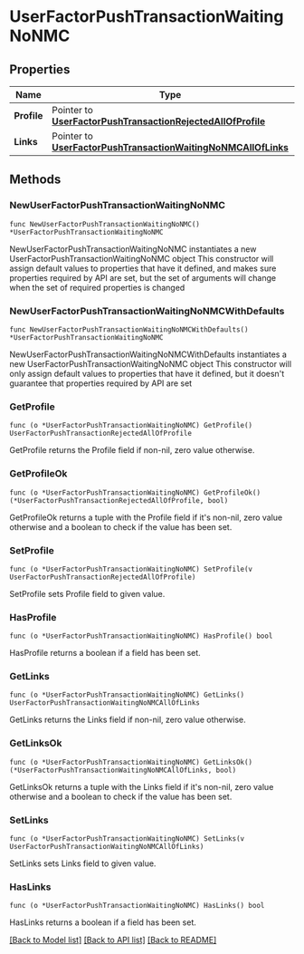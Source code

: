 # UserFactorPushTransactionWaitingNoNMC

## Properties

Name | Type | Description | Notes
------------ | ------------- | ------------- | -------------
**Profile** | Pointer to [**UserFactorPushTransactionRejectedAllOfProfile**](UserFactorPushTransactionRejectedAllOfProfile.md) |  | [optional] 
**Links** | Pointer to [**UserFactorPushTransactionWaitingNoNMCAllOfLinks**](UserFactorPushTransactionWaitingNoNMCAllOfLinks.md) |  | [optional] 

## Methods

### NewUserFactorPushTransactionWaitingNoNMC

`func NewUserFactorPushTransactionWaitingNoNMC() *UserFactorPushTransactionWaitingNoNMC`

NewUserFactorPushTransactionWaitingNoNMC instantiates a new UserFactorPushTransactionWaitingNoNMC object
This constructor will assign default values to properties that have it defined,
and makes sure properties required by API are set, but the set of arguments
will change when the set of required properties is changed

### NewUserFactorPushTransactionWaitingNoNMCWithDefaults

`func NewUserFactorPushTransactionWaitingNoNMCWithDefaults() *UserFactorPushTransactionWaitingNoNMC`

NewUserFactorPushTransactionWaitingNoNMCWithDefaults instantiates a new UserFactorPushTransactionWaitingNoNMC object
This constructor will only assign default values to properties that have it defined,
but it doesn't guarantee that properties required by API are set

### GetProfile

`func (o *UserFactorPushTransactionWaitingNoNMC) GetProfile() UserFactorPushTransactionRejectedAllOfProfile`

GetProfile returns the Profile field if non-nil, zero value otherwise.

### GetProfileOk

`func (o *UserFactorPushTransactionWaitingNoNMC) GetProfileOk() (*UserFactorPushTransactionRejectedAllOfProfile, bool)`

GetProfileOk returns a tuple with the Profile field if it's non-nil, zero value otherwise
and a boolean to check if the value has been set.

### SetProfile

`func (o *UserFactorPushTransactionWaitingNoNMC) SetProfile(v UserFactorPushTransactionRejectedAllOfProfile)`

SetProfile sets Profile field to given value.

### HasProfile

`func (o *UserFactorPushTransactionWaitingNoNMC) HasProfile() bool`

HasProfile returns a boolean if a field has been set.

### GetLinks

`func (o *UserFactorPushTransactionWaitingNoNMC) GetLinks() UserFactorPushTransactionWaitingNoNMCAllOfLinks`

GetLinks returns the Links field if non-nil, zero value otherwise.

### GetLinksOk

`func (o *UserFactorPushTransactionWaitingNoNMC) GetLinksOk() (*UserFactorPushTransactionWaitingNoNMCAllOfLinks, bool)`

GetLinksOk returns a tuple with the Links field if it's non-nil, zero value otherwise
and a boolean to check if the value has been set.

### SetLinks

`func (o *UserFactorPushTransactionWaitingNoNMC) SetLinks(v UserFactorPushTransactionWaitingNoNMCAllOfLinks)`

SetLinks sets Links field to given value.

### HasLinks

`func (o *UserFactorPushTransactionWaitingNoNMC) HasLinks() bool`

HasLinks returns a boolean if a field has been set.


[[Back to Model list]](../README.md#documentation-for-models) [[Back to API list]](../README.md#documentation-for-api-endpoints) [[Back to README]](../README.md)


